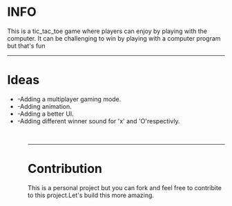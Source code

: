 <h1>INFO</h1>
This is a tic_tac_toe game where players can enjoy by playing with the computer.
It can be challenging to win by playing with a computer program but that's fun
<br>

---

<h1>Ideas</h1>
<ul>
<li>-Adding a multiplayer gaming mode.</li>
<li>-Adding animation.</li>
<li>-Adding a better UI. </li>
<li>-Adding different winner sound for 'x' and 'O'respectivly.</li>
<ul><br>

---
<h1>Contribution</h1> 
This is a personal project but you can fork and feel free to contribite to this project.Let's build this more amazing.
